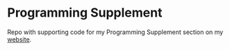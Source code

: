 # Programming Supplement
Repo with supporting code for my Programming Supplement section on my [website](https://michaeldoescoding.net/documents/programming/landing.html).
